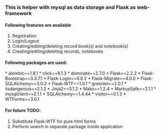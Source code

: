 <h3>This is helper with mysql as data storage and Flask as web-framework</h3>


<h4>Following features are available</h4>
<ol>
    <li>Registration</li>
    <li>Login/Logout</li>
    <li>Creating/editing/deleting <i>record book(s)</i> and <i>notebook(s)</i></li>
    <li>Creating/editing/deleting records, notebooks</li>
</ol>

<h4>Following packages are used:</h4>
* alembic==1.8.1
* click==8.1.3
* dominate==2.7.0
* Flask==2.2.2
* Flask-Bootstrap==3.3.7.1
* Flask-Login==0.6.2
* Flask-Migrate==4.0.0
* Flask-SQLAlchemy==3.0.2
* Flask-WTF==1.0.1
* greenlet==2.0.1
* itsdangerous==2.1.2
* Jinja2==3.1.2
* Mako==1.2.4
* MarkupSafe==2.1.1
* mysqlclient==2.1.1
* SQLAlchemy==1.4.44
* visitor==0.1.3
* WTForms==3.0.1

<h4>For future TODO:</h4>
<ol>
    <li>Substitute Flask-WTF for pure html forms</li>
    <li>Perform search in separate package inside application</li>
</ol>